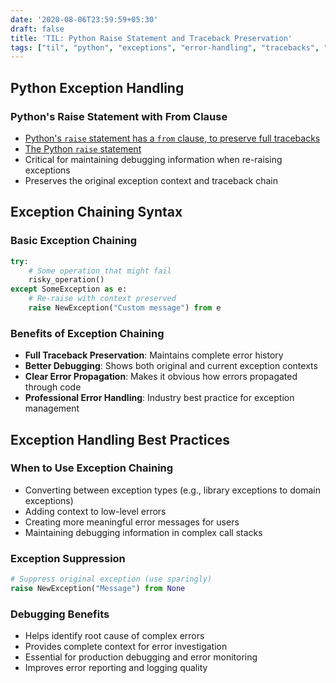 ```yaml
---
date: '2020-08-06T23:59:59+05:30'
draft: false
title: 'TIL: Python Raise Statement and Traceback Preservation'
tags: ["til", "python", "exceptions", "error-handling", "tracebacks", "debugging"]
---
```


## Python Exception Handling

### Python's Raise Statement with From Clause
- [Python's `raise` statement has a `from` clause, to preserve full tracebacks](https://stackoverflow.com/questions/24752395/python-raise-from-usage)
- [The Python `raise` statement](https://docs.python.org/3/reference/simple_stmts.html#the-raise-statement)
- Critical for maintaining debugging information when re-raising exceptions
- Preserves the original exception context and traceback chain

## Exception Chaining Syntax

### Basic Exception Chaining
```python
try:
    # Some operation that might fail
    risky_operation()
except SomeException as e:
    # Re-raise with context preserved
    raise NewException("Custom message") from e
```

### Benefits of Exception Chaining
- **Full Traceback Preservation**: Maintains complete error history
- **Better Debugging**: Shows both original and current exception contexts
- **Clear Error Propagation**: Makes it obvious how errors propagated through code
- **Professional Error Handling**: Industry best practice for exception management

## Exception Handling Best Practices

### When to Use Exception Chaining
- Converting between exception types (e.g., library exceptions to domain exceptions)
- Adding context to low-level errors
- Creating more meaningful error messages for users
- Maintaining debugging information in complex call stacks

### Exception Suppression
```python
# Suppress original exception (use sparingly)
raise NewException("Message") from None
```

### Debugging Benefits
- Helps identify root cause of complex errors
- Provides complete context for error investigation
- Essential for production debugging and error monitoring
- Improves error reporting and logging quality